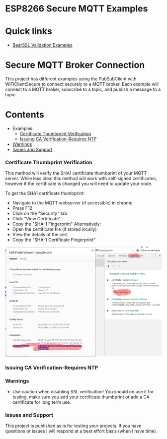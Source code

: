 ESP8266 Secure MQTT Examples
===========================================

# Quick links
- [BearSSL Validation Examples](https://github.com/esp8266/Arduino/tree/master/libraries/ESP8266WiFi/examples/BearSSL_Validation)

# Secure MQTT Broker Connection
This project has different examples using the PubSubClient with WiFiClientSecure to connect securely to a MQTT broker. Each example will connect to a MQTT broker, subscribe to a topic, and publish a message to a topic.

# Contents
- Examples:
  - [Certificate Thumbprint Verification](#certificate-thumbprint-verification)
  - [Issuing CA Verification-Requires NTP](#issuing-ca-verification-requires-ntp)
- [Warnings](#warnings)
- [Issues and Support](#issues-and-support)

### Certificate Thumbprint Verification
This method will verify the SHA1 certificate thumbprint of your MQTT server. While less ideal this method will work with self-signed certificates, however if the certificate is changed you will need to update your code.

To get the SHA1 certificate thumbprint: 
  - Navigate to the MQTT webserver (if accessible) in chrome
  - Press F12
  - Click on the "Security" tab
  - Click "View Certificate"
  - Copy the "SHA-1 Fingerprint"
Alternatively:
  - Open the certificate file (if stored locally)
  - View the details of the cert
  - Copy the "SHA-1 Certificate Fingerprint"

![Alt text](pictures/certthumbprint.png?raw=true "Certificate Thumbprint")

### Issuing CA Verification-Requires NTP

### Warnings
  - Use caution when disabling SSL verification! You should on use it for testing, make sure you add your certificate thumbprint or add a CA certificate for long term use.
  
### Issues and Support
This project is published as is for testing your projects. If you have questions or issues I will respond at a best effort basis (when I have time).

